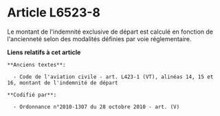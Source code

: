 # Article L6523-8

Le montant de l'indemnité exclusive de départ est calculé en fonction de l'ancienneté selon des modalités définies par voie
réglementaire.

**Liens relatifs à cet article**

	**Anciens textes**:

	  - Code de l'aviation civile - art. L423-1 (VT), alinéas 14, 15 et 16, montant de l'indemnité de départ

	**Codifié par**:

	  - Ordonnance n°2010-1307 du 28 octobre 2010 - art. (V)
